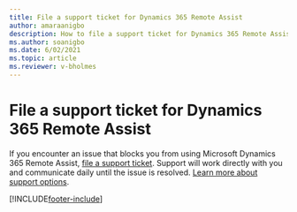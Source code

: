 ```yaml
---
title: File a support ticket for Dynamics 365 Remote Assist 
author: amaraanigbo
description: How to file a support ticket for Dynamics 365 Remote Assist
ms.author: soanigbo
ms.date: 6/02/2021
ms.topic: article
ms.reviewer: v-bholmes
---
```


# File a support ticket for Dynamics 365 Remote Assist 

If you encounter an issue that blocks you from using Microsoft Dynamics 365 Remote Assist, [file a support ticket](https://support.microsoft.com/hololens). Support will work directly with you and communicate daily until the issue is resolved. [Learn more about support options](/dynamics365/get-started/support/).


[!INCLUDE[footer-include](../includes/footer-banner.md)]